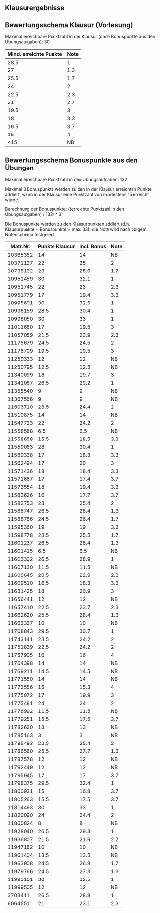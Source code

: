 ## Klausurergebnisse
## Bewertungsschema Klausur (Vorlesung)

Maximal erreichbare Punktzahl in der Klausur (ohne Bonuspunkte aus den Übungsaufgaben): 30


| Mind. erreichte Punkte | Note |
|---|---|
| 28.5 | 1 |
| 27 | 1.3 |
| 25.5 | 1.7 |
| 24 | 2 |
| 22.5 | 2.3 |
| 21 | 2.7 |
| 19.5 | 3 |
| 18 | 3.3 |
| 16.5 | 3.7 |
| 15 | 4 |
| <15 | NB |

## Bewertungsschema Bonuspunkte aus den Übungen

Maximal erreichbare Punktzahl in den Übungsaufgaben: 132

Maximal 3 Bonuspunkte werden zu den in der Klausur erreichten Punkte addiert, wenn in der Klausur eine Punktzahl von mindestens 15 
erreicht wurde.

Berechnung der Bonuspunkte: ((erreichte Punktzahl in den Übungsaufgaben) / 132) * 3

Die Bonuspunkte werden zu den Klausurpunkten addiert (d.h. Klausurpunkte + Bonuspunkte = max. 33); 
die Note wird nach obigem Notenschema festgelegt.

| Matr.Nr. | Punkte Klausur | Incl. Bonus | Note|
|---|---|---|---|
| 10365352 | 14 | 14 | NB |
| 10371137 | 22 | 25 | 2 |
| 10738132 | 23 | 25.6 | 1.7 |
| 10951459 | 30 | 32.1 | 1 |
| 10951745 | 22 | 23 | 2.3 |
| 10951779 | 17 | 19.4 | 3.3 |
| 10995601 | 30 | 32.5 | 1 |
| 10996159 | 28.5 | 30.4 | 1 |
| 10998050 | 30 | 33 | 1 |
| 11011680 | 17 | 19.5 | 3 |
| 11057059 | 21.5 | 23.9 | 2.3 |
| 11175679 | 24.5 | 24.5 | 2 |
| 11178709 | 19.5 | 19.5 | 3 |
| 11250333 | 12 | 12 | NB |
| 11250795 | 12.5 | 12.5 | NB |
| 11340099 | 18 | 19.7 | 3 |
| 11341087 | 26.5 | 29.2 | 1 |
| 11355540 | 9 | 9 | NB |
| 11367566 | 9 | 9 | NB |
| 11503710 | 23.5 | 24.4 | 2 |
| 11510875 | 14 | 14 | NB |
| 11547723 | 22 | 24.2 | 2 |
| 11558588 | 6.5 | 6.5 | NB |
| 11558658 | 15.5 | 18.5 | 3.3 |
| 11559063 | 28 | 30.4 | 1 |
| 11560338 | 17 | 18.3 | 3.3 |
| 11562494 | 17 | 20 | 3 |
| 11571436 | 18 | 18.4 | 3.3 |
| 11571667 | 17 | 17.4 | 3.7 |
| 11573554 | 18 | 19.4 | 3.3 |
| 11583626 | 16 | 17.7 | 3.7 |
| 11583753 | 23 | 25.4 | 2 |
| 11586747 | 26.5 | 28.4 | 1.3 |
| 11586766 | 24.5 | 26.4 | 1.7 |
| 11595360 | 19 | 19 | 3.3 |
| 11598778 | 23.5 | 25.5 | 1.7 |
| 11601237 | 26.5 | 28.4 | 1.3 |
| 11601415 | 6.5 | 6.5 | NB |
| 11603302 | 26.5 | 28.9 | 1 |
| 11607130 | 11.5 | 11.5 | NB |
| 11608645 | 20.5 | 22.9 | 2.3 |
| 11609510 | 16.5 | 18.3 | 3.3 |
| 11631425 | 18 | 20.9 | 3 |
| 11656441 | 12 | 12 | NB |
| 11657410 | 22.5 | 23.7 | 2.3 |
| 11662620 | 25.5 | 28.4 | 1.3 |
| 11663337 | 10 | 10 | NB |
| 11708843 | 29.5 | 30.7 | 1 |
| 11743141 | 23.5 | 24.2 | 2 |
| 11751839 | 22.5 | 24.2 | 2 |
| 11757905 | 16 | 16 | 4 |
| 11764398 | 14 | 14 | NB |
| 11769211 | 14.5 | 14.5 | NB |
| 11771550 | 14 | 14 | NB |
| 11773556 | 15 | 15.3 | 4 |
| 11775072 | 17 | 19.9 | 3 |
| 11775481 | 24 | 24 | 2 |
| 11778992 | 11.5 | 11.5 | NB |
| 11779251 | 15.5 | 17.5 | 3.7 |
| 11782630 | 13 | 13 | NB |
| 11785163 | 3 | 3 | NB |
| 11785483 | 22.5 | 25.4 | 2 |
| 11786580 | 25.5 | 27.7 | 1.3 |
| 11787578 | 12 | 12 | NB |
| 11792449 | 12 | 12 | NB |
| 11795945 | 17 | 17 | 3.7 |
| 11798375 | 29.5 | 32.4 | 1 |
| 11800931 | 15 | 16.8 | 3.7 |
| 11805263 | 15.5 | 17.5 | 3.7 |
| 11814493 | 30 | 33 | 1 |
| 11820090 | 24 | 24.4 | 2 |
| 11860824 | 8 | 8 | NB |
| 11928040 | 26.5 | 29.3 | 1 |
| 11936807 | 21.5 | 21.9 | 2.7 |
| 11947182 | 10 | 10 | NB |
| 11961404 | 13.5 | 13.5 | NB |
| 11963908 | 24.5 | 26.8 | 1.7 |
| 11979766 | 24.5 | 27.3 | 1.3 |
| 11993161 | 30 | 32.5 | 1 |
| 11999505 | 12 | 12 | NB |
| 3703411 | 26.5 | 28.8 | 1 |
| 6064551 | 21 | 23.1 | 2.3 |
